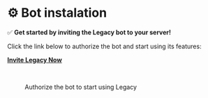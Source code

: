 # ⚙️ Bot instalation

✅ **Get started by inviting the Legacy bot to your server!**

Click the link below to authorize the bot and start using its features:

[**Invite Legacy Now**](https://discord.com/oauth2/authorize?client_id=1176633220536729721)

<figure><img src=".gitbook/assets/Capture d’écran 2024-08-16 à 12.02.20.png" alt="" width="375"><figcaption><p>Authorize the bot to start using Legacy</p></figcaption></figure>
